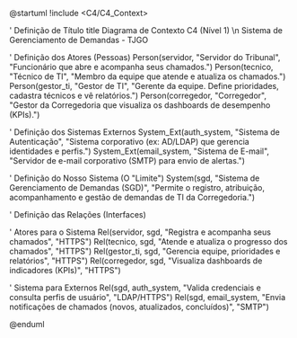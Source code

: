 @startuml
!include <C4/C4_Context>

' Definição de Título
title Diagrama de Contexto C4 (Nível 1) \n Sistema de Gerenciamento de Demandas - TJGO

' Definição dos Atores (Pessoas)
Person(servidor, "Servidor do Tribunal", "Funcionário que abre e acompanha seus chamados.")
Person(tecnico, "Técnico de TI", "Membro da equipe que atende e atualiza os chamados.")
Person(gestor_ti, "Gestor de TI", "Gerente da equipe. Define prioridades, cadastra técnicos e vê relatórios.")
Person(corregedor, "Corregedor", "Gestor da Corregedoria que visualiza os dashboards de desempenho (KPIs).")

' Definição dos Sistemas Externos
System_Ext(auth_system, "Sistema de Autenticação", "Sistema corporativo (ex: AD/LDAP) que gerencia identidades e perfis.")
System_Ext(email_system, "Sistema de E-mail", "Servidor de e-mail corporativo (SMTP) para envio de alertas.")

' Definição do Nosso Sistema (O "Limite")
System(sgd, "Sistema de Gerenciamento de Demandas (SGD)", "Permite o registro, atribuição, acompanhamento e gestão de demandas de TI da Corregedoria.")

' Definição das Relações (Interfaces)

' Atores para o Sistema
Rel(servidor, sgd, "Registra e acompanha seus chamados", "HTTPS")
Rel(tecnico, sgd, "Atende e atualiza o progresso dos chamados", "HTTPS")
Rel(gestor_ti, sgd, "Gerencia equipe, prioridades e relatórios", "HTTPS")
Rel(corregedor, sgd, "Visualiza dashboards de indicadores (KPIs)", "HTTPS")

' Sistema para Externos
Rel(sgd, auth_system, "Valida credenciais e consulta perfis de usuário", "LDAP/HTTPS")
Rel(sgd, email_system, "Envia notificações de chamados (novos, atualizados, concluídos)", "SMTP")

@enduml